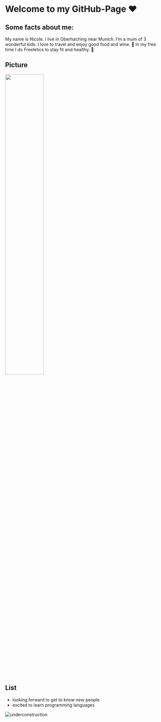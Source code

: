 # Welcome to my GitHub-Page ❤
## Some facts about me:

My name is Nicole. I live in Oberhaching near Munich. I'm a mum of 3 wonderful kids. I love to travel and enjoy good food and wine. 🍷
In my free time I do Freeletics to stay fit and healthy. 💪

## Picture

<img src="https://github.com/Nicole-Schwarz/Nicole-Schwarz/assets/148331196/865d07ee-4c17-4967-840c-3ada559e7024.png" width=50% height=50%>

## List

- looking forward to get to know new people
- excited to learn programming languages



![underconstruction](https://github.com/Nicole-Schwarz/Nicole-Schwarz/assets/148331196/d2e3cce3-facf-40ff-9dd4-0f35a8d274e1)
